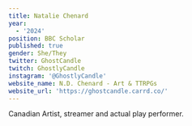 ```yaml
---
title: Natalie Chenard
year:
  - '2024'
position: BBC Scholar
published: true
gender: She/They
twitter: GhostCandle
twitch: GhostlyCandle
instagram: '@GhostlyCandle'
website_name: N.D. Chenard - Art & TTRPGs
website_url: 'https://ghostcandle.carrd.co/'
---
```


Canadian Artist, streamer and actual play performer.
